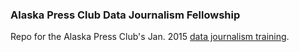 ### Alaska Press Club Data Journalism Fellowship
Repo for the Alaska Press Club's Jan. 2015 [data journalism training](http://abrahamhyatt.github.io/apcdata).
